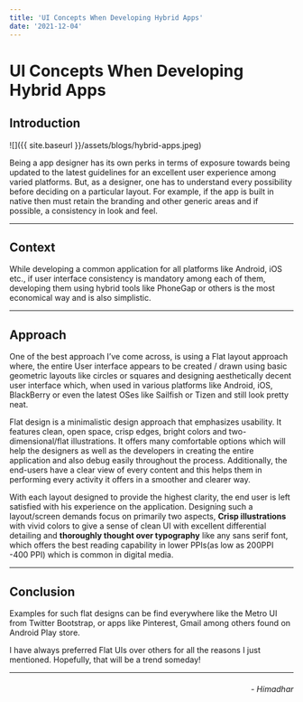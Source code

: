 ```yaml
---
title: 'UI Concepts When Developing Hybrid Apps'
date: '2021-12-04'
---
```

# UI Concepts When Developing Hybrid Apps

## Introduction

![]({{ site.baseurl }}/assets/blogs/hybrid-apps.jpeg)

Being a app designer has its own perks in terms of exposure towards being updated to the latest guidelines for an excellent user experience among varied platforms. But, as a designer, one has to understand every possibility before deciding on a particular layout. For example, if the app is built in native then must retain the branding and other generic areas and if possible, a consistency in look and feel.

---

## Context

While developing a common application for all platforms like Android, iOS etc., if user interface consistency is mandatory among each of them, developing them using hybrid tools like PhoneGap or others is the most economical way and is also simplistic.

---

## Approach

One of the best approach I’ve come across, is using a Flat layout approach where, the entire User interface appears to be created / drawn using basic geometric layouts like circles or squares and designing aesthetically decent user interface which, when used in various platforms like Android, iOS, BlackBerry or even the latest OSes like Sailfish or Tizen and still look pretty neat.

Flat design is a minimalistic design approach that emphasizes usability. It features clean, open space, crisp edges, bright colors and two-dimensional/flat illustrations. It offers many comfortable options which will help the designers as well as the developers in creating the entire application and also debug easily throughout the process. Additionally, the end-users have a clear view of every content and this helps them in performing every activity it offers in a smoother and clearer way.

With each layout designed to provide the highest clarity, the end user is left satisfied with his experience on the application. Designing such a layout/screen demands focus on primarily two aspects, **Crisp illustrations** with vivid colors to give a sense of clean UI with excellent differential detailing and **thoroughly thought over typography** like any sans serif font, which offers the best reading capability in lower PPIs(as low as 200PPI -400 PPI) which is common in digital media.

---

## Conclusion

Examples for such flat designs can be find everywhere like the Metro UI from Twitter Bootstrap, or apps like Pinterest, Gmail among others found on Android Play store.

I have always preferred Flat UIs over others for all the reasons I just mentioned. Hopefully, that will be a trend someday!

---

<h6 style="text-align: right">
- Himadhar
</h6>
